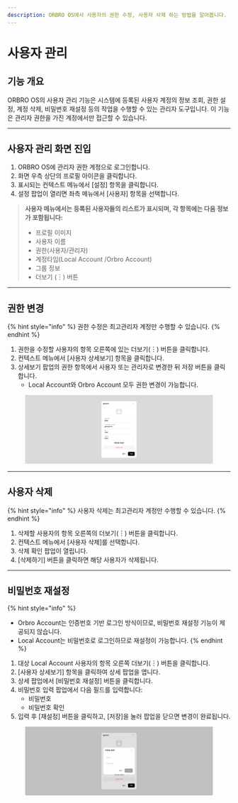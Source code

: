```yaml
---
description: ORBRO OS에서 사용자의 권한 수정, 사용자 삭제 하는 방법을 알아봅니다.
---
```


# 사용자 관리

## 기능 개요

ORBRO OS의 사용자 관리 기능은 시스템에 등록된 사용자 계정의 정보 조회, 권한 설정, 계정 삭제, 비밀번호 재설정 등의 작업을 수행할 수 있는 관리자 도구입니다. 이 기능은 관리자 권한을 가진 계정에서만 접근할 수 있습니다.



***

## 사용자 관리 화면 진입

1. ORBRO OS에 관리자 권한 계정으로 로그인합니다.
2. 화면 우측 상단의 프로필 아이콘을 클릭합니다.
3. 표시되는 컨텍스트 메뉴에서 \[설정] 항목을 클릭합니다.
4. 설정 팝업이 열리면 좌측 메뉴에서 \[사용자] 항목을 선택합니다.

> **사용자 메뉴에서는 등록된 사용자들의 리스트가 표시되며, 각 항목에는 다음 정보가 포함됩니다:**
>
> * 프로필 이미지&#x20;
> * 사용자 이름
> * 권한(사용자/관리자)
> * 계정타입(Local Account /Orbro Account)
> * 그룹 정보
> * 더보기 (︙) 버튼

***

## 권한 변경

{% hint style="info" %}
권한 수정은 최고관리자 계정만 수행할 수 있습니다.
{% endhint %}

1. 권한을 수정할 사용자의 항목 오른쪽에 있는 더보기(︙) 버튼을 클릭합니다.
2. 컨텍스트 메뉴에서 \[사용자 상세보기] 항목을 클릭합니다.&#x20;
3. 상세보기 팝업의 권한 항목에서 사용자 또는 관리자로 변경한 뒤 저장 버튼을 클릭합니다.
   * Local Account와 Orbro Account 모두 권한 변경이 가능합니다.

<figure><img src="../../.gitbook/assets/setting user - 7.png" alt=""><figcaption></figcaption></figure>



***

## 사용자 삭제

{% hint style="info" %}
사용자 삭제는 최고관리자 계정만 수행할 수 있습니다.
{% endhint %}

1. 삭제할 사용자의 항목 오른쪽의 더보기(︙) 버튼을 클릭합니다.
2. 컨텍스트 메뉴에서 \[사용자 삭제]를 선택합니다.
3. 삭제 확인 팝업이 열립니다.&#x20;
4. \[삭제하기] 버튼을 클릭하면 해당 사용자가 삭제됩니다.

***

## 비밀번호 재설정

{% hint style="info" %}
* Orbro Account는 인증번호 기반 로그인 방식이므로, 비밀번호 재설정 기능이 제공되지 않습니다.
* Local Account는 비밀번호로 로그인하므로 재설정이 가능합니다.
{% endhint %}

1. 대상 Local Account 사용자의 항목 오른쪽 더보기(︙) 버튼을 클릭합니다.
2. \[사용자 상세보기] 항목을 클릭하여 상세 팝업을 엽니다.
3. 상세 팝업에서 \[비밀번호 재설정] 버튼을 클릭합니다.
4. 비밀번호 입력 팝업에서 다음 필드를 입력합니다:
   * 비밀번호
   * 비밀번호 확인
5. 입력 후 \[재설정] 버튼을 클릭하고, \[저장]을 눌러 팝업을 닫으면 변경이 완료됩니다.

<figure><img src="../../.gitbook/assets/setting user - 10.png" alt=""><figcaption></figcaption></figure>
